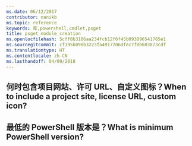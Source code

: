```yaml
---
ms.date: 06/12/2017
contributor: manikb
ms.topic: reference
keywords: 库,powershell,cmdlet,psget
title: psget_module_creation
ms.openlocfilehash: 5cff8b3186aa234fcb12f6f45b093896541765e1
ms.sourcegitcommit: cf195b090b3223fa4917206dfec7f0b603873cdf
ms.translationtype: HT
ms.contentlocale: zh-CN
ms.lasthandoff: 04/09/2018
---
```

## <a name="when-to-include-a-project-site-license-url-custom-icon"></a><span data-ttu-id="c922a-103">何时包含项目网站、许可 URL、自定义图标？</span><span class="sxs-lookup"><span data-stu-id="c922a-103">When to include a project site, license URL, custom icon?</span></span>


## <a name="what-is-minimum-powershell-version"></a><span data-ttu-id="c922a-104">最低的 PowerShell 版本是？</span><span class="sxs-lookup"><span data-stu-id="c922a-104">What is minimum PowerShell version?</span></span>